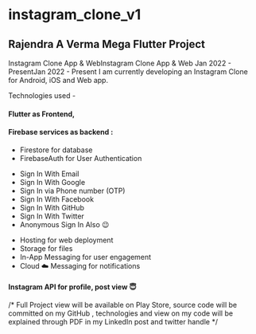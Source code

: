 # instagram_clone_v1

## Rajendra A Verma Mega Flutter Project
Instagram Clone App & WebInstagram Clone App & Web
Jan 2022 - PresentJan 2022 - Present
I am currently developing an Instagram Clone for Android, iOS and Web app. 

Technologies used - 
#### Flutter as Frontend,
#### Firebase services as backend :
 - Firestore for database
 - FirebaseAuth for User Authentication
 * Sign In With Email
 * Sign In With Google
 * Sign In via Phone number (OTP)
 * Sign In With Facebook
 * Sign In With GitHub
 * Sign In With Twitter
 * Anonymous Sign In Also 😉
  - Hosting for web deployment
  - Storage for files 
  - In-App Messaging for user engagement
  - Cloud ☁️ Messaging for notifications 
#### Instagram API for profile, post view 😇

/* Full Project view will be available on Play Store, source code will be committed on my GitHub , technologies and view on my code will be explained through PDF in my LinkedIn post and twitter handle */